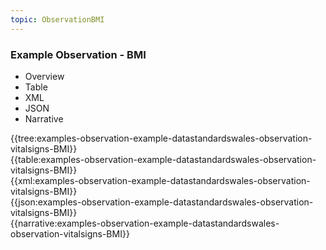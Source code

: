 ```yaml
---
topic: ObservationBMI
---
```



### Example Observation - BMI

<div class="tab-wrap">
  <ul class="tab-head">
    <li class="tablink" onclick="openCity(this,'tabtree')" data-target="tabtree">
      Overview
    </li>
    <li class="tablink" onclick="openCity(this,'tabtable')" data-target="tabtable">
      Table
    </li>
    <li class="tablink tab-active" onclick="openCity(this,'tabxml')" data-target="tabxml">
      XML
    </li>    
    <li class="tablink" onclick="openCity(this,'tabjson')" data-target="tabjson">
      JSON
    </li>    
    <li class="tablink" onclick="openCity(this,'tabnarrative')" data-target="tabnarrative">
      Narrative
    </li>
  </ul>
  <div class="tab-main">
    <div id="tabtree" class="tabcontent">
      {{tree:examples-observation-example-datastandardswales-observation-vitalsigns-BMI}}
    </div>
    <div id="tabtable" class="tabcontent">
      {{table:examples-observation-example-datastandardswales-observation-vitalsigns-BMI}}
    </div>       
    <div id="tabxml" class="tabcontent active">      
      {{xml:examples-observation-example-datastandardswales-observation-vitalsigns-BMI}}
    </div>
    <div id="tabjson" class="tabcontent">
      {{json:examples-observation-example-datastandardswales-observation-vitalsigns-BMI}}
    </div>       
    <div id="tabnarrative" class="tabcontent">
      {{narrative:examples-observation-example-datastandardswales-observation-vitalsigns-BMI}}
    </div>  
  </div>
</div>